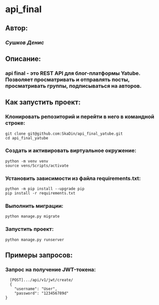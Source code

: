 # **api_final**
## Автор: 
### *Сушков Денис*
## Описание: 
### api final - это REST API для блог-платформы Yatube. Позволяет просматривать и отправлять посты, просматривать группы, подписываться на авторов.
## Как запустить проект:
### Клонировать репозиторий и перейти в него в командной строке:

    git clone git@github.com:SkaDin/api_final_yatube.git
    cd api_final_yatube
### Cоздать и активировать виртуальное окружение:

    python -m venv venv
    source vens/Scripts/activate
### Установить зависимости из файла requirements.txt:

    python -m pip install --upgrade pip
    pip install -r requirements.txt
### Выполнить миграции:

    python manage.py migrate
### Запустить проект:

    python manage.py runserver
## Примеры запросов:
### Запрос на получение JWT-токена:
```
  [POST].../api/v1/jwt/create/
  {
    "username": "User",
    "password": "123456789d"
}
```

